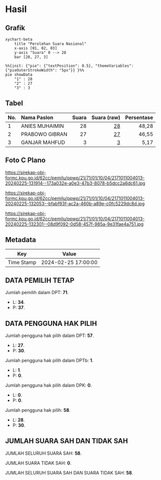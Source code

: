 # Hasil

## Grafik

```mermaid
xychart-beta
    title "Perolehan Suara Nasional"
    x-axis [01, 02, 03]
    y-axis "Suara" 0 --> 28
    bar [28, 27, 3]
```

```mermaid
%%{init: {"pie": {"textPosition": 0.5}, "themeVariables": {"pieOuterStrokeWidth": "5px"}} }%%
pie showData
    "1" : 28
    "2" : 27
    "3" : 3
```

## Tabel

| No. | Nama Paslon    | Suara | Suara (raw) | Persentase |
|:--- |:-------------- | -----:| -----------:| ----------:|
| 1   | ANIES MUHAIMIN | 28    | [28][p-1]   | 48,28      |
| 2   | PRABOWO GIBRAN | 27    | [27][p-2]   | 46,55      |
| 3   | GANJAR MAHFUD  | 3     | [3][p-3]    | 5,17       |


[p-1]: https://github.com/gigit-pemilu/pemilu-2024/blob/main/pilpres/hitung-suara/sub/21-kepulauan-riau/sub/71-kota-batam/sub/01-belakang-padang/sub/1004-pulau-terung/sub/013-tps/sub/paslon-1.txt
[p-2]: https://github.com/gigit-pemilu/pemilu-2024/blob/main/pilpres/hitung-suara/sub/21-kepulauan-riau/sub/71-kota-batam/sub/01-belakang-padang/sub/1004-pulau-terung/sub/013-tps/sub/paslon-2.txt
[p-3]: https://github.com/gigit-pemilu/pemilu-2024/blob/main/pilpres/hitung-suara/sub/21-kepulauan-riau/sub/71-kota-batam/sub/01-belakang-padang/sub/1004-pulau-terung/sub/013-tps/sub/paslon-3.txt

## Foto C Plano

https://sirekap-obj-formc.kpu.go.id/62cc/pemilu/ppwp/21/71/01/10/04/2171011004013-20240225-131914--173a032e-a0e3-47b3-8078-b5dcc2a6dc61.jpg

https://sirekap-obj-formc.kpu.go.id/62cc/pemilu/ppwp/21/71/01/10/04/2171011004013-20240225-132053--bfabf93f-ac2a-460b-a89e-c0fc5229dc8d.jpg

https://sirekap-obj-formc.kpu.go.id/62cc/pemilu/ppwp/21/71/01/10/04/2171011004013-20240225-132301--08d9f092-0d58-457f-985a-9e31fae4a751.jpg


## Metadata

| Key        | Value               |
| ---------- | ------------------- |
| Time Stamp | 2024-02-25 17:00:00 |


## DATA PEMILIH TETAP

Jumlah pemilih dalam DPT: **71**.
 * L: **34**.
 * P: **37**.

## DATA PENGGUNA HAK PILIH

Jumlah pengguna hak pilih dalam DPT: **57**.
 * L: **27**.
 * P: **30**.

Jumlah pengguna hak pilih dalam DPTb: **1**.
 * L: **1**.
 * P: **0**.

Jumlah pengguna hak pilih dalam DPK: **0**.
 * L: **0**.
 * P: **0**.

Jumlah pengguna hak pilih: **58**.
 * L: **28**.
 * P: **30**.

## JUMLAH SUARA SAH DAN TIDAK SAH

JUMLAH SELURUH SUARA SAH: **58**.

JUMLAH SUARA TIDAK SAH: **0**.

JUMLAH SELURUH SUARA SAH DAN SUARA TIDAK SAH: **58**.


